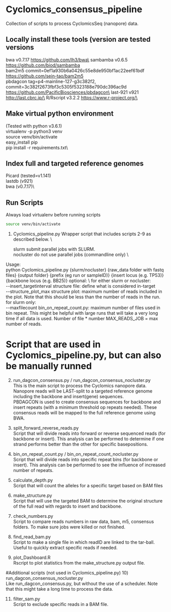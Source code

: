 # Cyclomics_consensus_pipeline
Collection of scripts to process CyclomicsSeq (nanopore) data.

## Locally install these tools (version are tested versions
bwa v0.7.17 https://github.com/lh3/bwa\
sambamba v0.6.5 https://github.com/biod/sambamba \
bam2m5 commit=0ef1a930b6a0426c55e8de950bf1ac22eef61bdf https://github.com/sein-tao/bam2m5 \
pbdagcon tag=p4-mainline-127-g3c382f2, commit=3c382f2673fbf3c5305f5323188e790dc396ac9d	https://github.com/PacificBiosciences/pbdagcon\
last-921 v921 http://last.cbrc.jp/\
R/Rscript v3.2.2 https://www.r-project.org/\

## Make virtual python environment
(Tested with python v3.6.1)\
virtualenv -p python3 venv\
source venv/bin/activate\
easy_install pip\
pip install -r requirements.txt\

## Index full and targeted reference genomes
Picard (tested=v1.141)\
lastdb (v921)\
bwa (v0.7.17)\
 
## Run Scripts
Always load virtualenv before running scripts
```bash
source venv/bin/activate
```

1) Cyclomics_pipeline.py
Wrapper script that includes scripts 2-9 as described below. \

    slurm            submit parallel jobs with SLURM. \
    nocluster        do not use parallel jobs (commandline only) \

Usage: \
python Cyclomics_pipeline.py {slurm/nocluster} {raw_data folder with fastq files} {output folder} {prefix (eg run or sampleID)} {insert locus (e.g. TP53)} {backbone locus (e.g. BB25)}
optional: \ 
    for either slurm or nocluster: \
        --insert_targetinterval   	structure file: define what is considered in-target \
        --structure_plot_max 		structure plot: maximum number of reads included in the plot. Note that this should be less than the number of reads in the run. \
    for slurm only: \
        --maxfilecount 			bin_on_repeat_count.py: maximum number of files used in bin repeat. This might be helpful with large runs that will take a very long time if all data is used. Number of file * number MAX_READS_JOB = max number of reads. 

	
# Script that are used in Cyclomics_pipeline.py, but can also be manually runned
2) run_dagcon_consensus.py / run_dagcon_consensus_nocluster.py \
This is the main script to process the Cyclomics nanopore data.  
Nanopore reads will be LAST-split to a targeted reference genome including the backbone and insert(gene) sequences.  
PBDAGCON is used to create consensus sequences for backbone and insert repeats (with a minimum threshold op repeats needed). 
These consensus reads will be mapped to the full reference genome using BWA.

3) split_forward_reverse_reads.py \
Script that will divide reads into forward or reverse sequenced reads (for backbone or insert).
This analysis can be performed to determine if one strand performs better than the other for specific basepositions.

4) bin_on_repeat_count.py / bin_on_repeat_count_nocluster.py \
Script that will divide reads into specific repeat bins (for backbone or insert).
This analysis can be performed to see the influence of increased number of repeats.

5) calculate_depth.py \
Script that will count the alleles for a specific target based on BAM files

6) make_structure.py \
Script that will use the targeted BAM to determine the original structure of the full read with regards to insert and backbone.

7) check_numbers.py \
Script to compare reads numbers in raw data, bam, m5, consensus folders. To make sure jobs were killed or not finished.

8) find_read_bam.py \
Script to make a single file in which readID are linked to the tar-ball. Useful to quickly extract specific reads if needed.

9) plot_Dashboard.R \
Rscript to plot statistics from the make_structure.py output file.

#Additional scripts (not used in Cyclomics_pipeline.py)
10) run_dagcon_consensus_nocluster.py \
Like run_dagcon_consensus.py, but without the use of a scheduler. Note that this might take a long time to process the data.

11) filter_sam.py \
Script to exclude specific reads in a BAM file.

